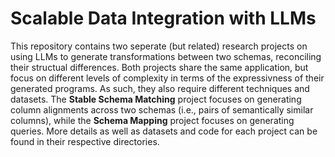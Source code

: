 # Scalable Data Integration with LLMs
This repository contains two seperate (but related) research projects on using LLMs to generate transformations between two schemas, reconciling their structual differences. Both projects share the same application, but focus on different levels of complexity in terms of the expressivness of their generated programs. As such, they also require different techniques and datasets. 
The **Stable Schema Matching** project focuses on generating column alignments across two schemas (i.e., pairs of semantically similar columns), while the **Schema Mapping** project focuses on generating queries. 
More details as well as datasets and code for each project can be found in their respective directories. 
